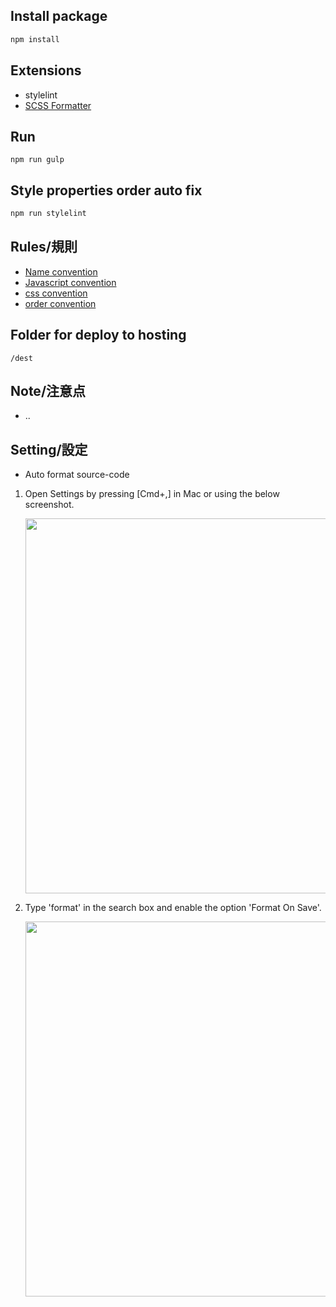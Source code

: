 ## Install package

```javascript
npm install
```

## Extensions

- stylelint
- [SCSS Formatter](https://marketplace.visualstudio.com/items?itemName=sibiraj-s.vscode-scss-formatter#:~:text=Default%20keyboard%20shortcuts%20for%20Format,Windows%3A%20Shift%2BAlt%2BF)

## Run

```command line
npm run gulp
```

## Style properties order auto fix

```bash
npm run stylelint
```

## Rules/規則

- [Name convention](/docs/rules/name_convention.md)
- [Javascript convention](/docs/rules/js_convention.md)
- [css convention](/docs/rules/scss_convention.md)
- [order convention](/docs/rules/order_convention.md)

## Folder for deploy to hosting

```
/dest
```

## Note/注意点

- ..

## Setting/設定

- Auto format source-code

1. Open Settings by pressing [Cmd+,] in Mac or using the below screenshot.

   [<img src="https://i.stack.imgur.com/a8ylz.png" width="600"/>](image.png)

2. Type 'format' in the search box and enable the option 'Format On Save'.

   [<img src="https://i.stack.imgur.com/H8fpQ.png" width="600"/>](image.png)
